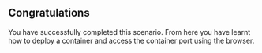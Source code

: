 ## Congratulations

You have successfully completed this scenario. From here you have learnt how to deploy a container and access the container port using the browser.